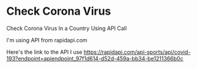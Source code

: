 # Check Corona Virus
Check Corona Virus In a Country Using API Call

I'm using API from rapidapi.com

Here's the link to the API I use
https://rapidapi.com/api-sports/api/covid-193?endpoint=apiendpoint_97f1d614-d52d-459a-bb34-be1211366b0c

